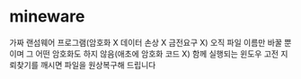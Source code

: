 # mineware
가짜 랜섬웨어 프로그램(암호화 X 데이터 손상 X 금전요구 X)
오직 파일 이름만 바꿀 뿐이며 그 어떤 암호화도 하지 않음(애초에 암호화 코드 X)
함께 실행되는 윈도우 고전 지뢰찾기를 깨시면 파일을 원상복구해 드립니다
